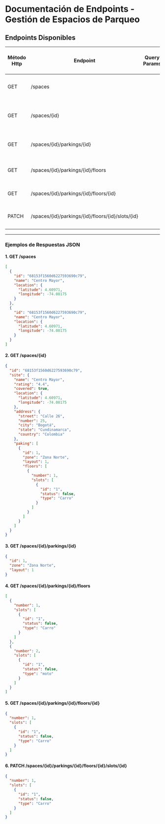 # Documentación de Endpoints - Gestión de Espacios de Parqueo

## Endpoints Disponibles

| Método Http | Endpoint                                          | Query Params | Cuerpo JSON de la petición | Respuesta JSON de la petición                          | Códigos HTTP de respuesta posibles       |
|-------------|---------------------------------------------------|--------------|----------------------------|--------------------------------------------------------|------------------------------------------|
| GET         | /spaces                                           |              |                            | Lista de espacios con `id`, `name` y `location`        | 200 OK, 400 Bad Request                  |
| GET         | /spaces/{id}                                      |              |                            | Detalle del espacio, incluye sitio, dirección y parqueaderos | 200 OK, 404 Not Found               |
| GET         | /spaces/{id}/parkings/{id}                        |              |                            | Detalle del parqueadero: `id`, `zone`, `layout`        | 200 OK, 404 Not Found                    |
| GET         | /spaces/{id}/parkings/{id}/floors                 |              |                            | Lista de pisos con número y espacios (slots)           | 200 OK, 400 Bad Request                  |
| GET         | /spaces/{id}/parkings/{id}/floors/{id}            |              |                            | Detalle del piso: `number`, lista de `slots`           | 200 OK, 404 Not Found                    |
| PATCH       | /spaces/{id}/parkings/{id}/floors/{id}/slots/{id} |              | `{"status":true}`          | Piso actualizado con lista de `slots`                  | 200 OK, 404 Not Found                    |

---

### Ejemplos de Respuestas JSON

#### 1. GET /spaces
```json
[
  {
    "id": "68153f1560d6227593690c79",
    "name": "Centro Mayor",
    "location": {
      "latitude": 4.60971,
      "longitude": -74.08175
    }
  },
  {
    "id": "68153f1560d6227593690c79",
    "name": "Centro Mayor",
    "location": {
      "latitude": 4.60971,
      "longitude": -74.08175
    }
  }
]
```

#### 2. GET /spaces/{id}
```json
{
  "id": "68153f1560d6227593690c79",
  "site": {
    "name": "Centro Mayor",
    "rating": "4.4",
    "covered": true,
    "location": {
      "latitude": 4.60971,
      "longitude": -74.08175
    },
    "address": {
      "street": "Calle 26",
      "number": 25,
      "city": "Bogotá",
      "state": "Cundinamarca",
      "country": "Colombia"
    },
    "paking": [
      {
        "id": 1,
        "zone": "Zona Norte",
        "layout": 1,
        "floors": [
          {
            "number": 1,
            "slots": [
              {
                "id": "1",
                "status": false,
                "type": "Carro"
              }
            ]
          }
        ]
      }
    ]
  }
}
```

#### 3. GET /spaces/{id}/parkings/{id}
```json
{
  "id": 1,
  "zone": "Zona Norte",
  "layout": 1
}
```

#### 4. GET /spaces/{id}/parkings/{id}/floors
```json
[
  {
    "number": 1,
    "slots": [
      {
        "id": "1",
        "status": false,
        "type": "Carro"
      }
    ]
  },
  {
    "number": 2,
    "slots": [
      {
        "id": "1",
        "status": false,
        "type": "moto"
      }
    ]
  }
]
```

#### 5. GET /spaces/{id}/parkings/{id}/floors/{id}
```json
{
  "number": 1,
  "slots": [
    {
      "id": "1",
      "status": false,
      "type": "Carro"
    }
  ]
}
```

#### 6. PATCH /spaces/{id}/parkings/{id}/floors/{id}/slots/{id}
```json
{
  "number": 1,
  "slots": [
    {
      "id": "1",
      "status": false,
      "type": "Carro"
    }
  ]
}
```
